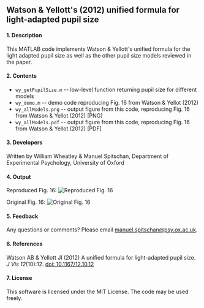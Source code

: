 ## Watson & Yellott's (2012) unified formula for light-adapted pupil size



#### 1. Description

This MATLAB code implements Watson & Yellott's unified formula for the light adapted pupil size as well as the other pupil size models reviewed in the paper.

#### 2. Contents

  * `wy_getPupilSize.m` -- low-level function returning pupil size for different models
  * `wy_demo.m` -- demo code reproducing Fig. 16 from Watson & Yellot (2012)
  * `wy_allModels.png` -- output figure from this code, reproducing Fig. 16 from Watson & Yellot (2012) [PNG]
  * `wy_allModels.pdf` -- output figure from this code, reproducing Fig. 16 from Watson & Yellot (2012) [PDF]

#### 3. Developers

Written by William Wheatley & Manuel Spitschan, Department of Experimental Psychology, University of Oxford

#### 4. Output
Reproduced Fig. 16:
![Reproduced Fig. 16](https://github.com/spitschan/WatsonYellott2012_PupilSize/blob/master/wy_allModels.png)

Original Fig. 16:
![Original Fig. 16](https://github.com/spitschan/WatsonYellott2012_PupilSize/blob/master/wy_allModels_orig.png)


#### 5. Feedback

Any questions or comments? Please email manuel.spitschan@psy.ox.ac.uk.


#### 6. References

Watson AB & Yellott JI (2012) A unified formula for light-adapted pupil size. *J Vis 12*(10):12. [doi: 10.1167/12.10.12](https://doi.org/10.1167/12.10.12)


#### 7. License

This software is licensed under the MIT License. The code may be used freely.
